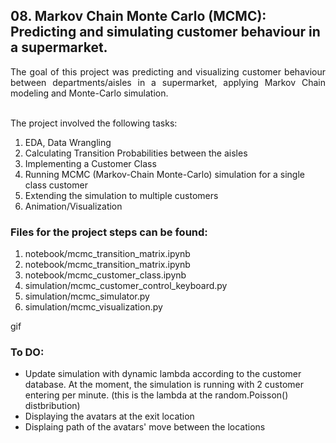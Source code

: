 ## 08. Markov Chain Monte Carlo (MCMC): Predicting and simulating customer behaviour in a supermarket.

<div align="justify">The goal of this project was predicting and visualizing customer behaviour between departments/aisles in a supermarket, applying Markov Chain modeling and Monte-Carlo simulation.</div><br>  

The project involved the following tasks:

1. EDA, Data Wrangling
2. Calculating Transition Probabilities between the aisles
3. Implementing a Customer Class
4. Running MCMC (Markov-Chain Monte-Carlo) simulation for a single class customer 
5. Extending the simulation to multiple customers
6. Animation/Visualization 


### Files for the project steps can be found:

1. notebook/mcmc_transition_matrix.ipynb
2. notebook/mcmc_transition_matrix.ipynb
3. notebook/mcmc_customer_class.ipynb
4. simulation/mcmc_customer_control_keyboard.py
5. simulation/mcmc_simulator.py
6. simulation/mcmc_visualization.py


gif

### To DO:
- Update simulation with dynamic lambda according to the customer database. At the moment, the simulation is running with 2 customer entering per minute. (this is the lambda at the random.Poisson() distbribution)
- Displaying the avatars at the exit location
- Displaing path of the avatars' move between the locations 